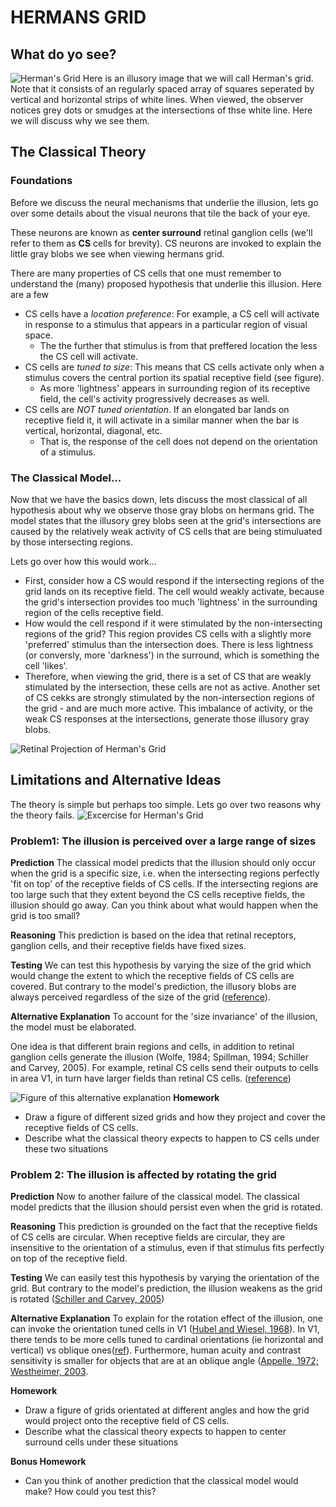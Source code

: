 # HERMANS GRID
## What do yo see?
![Herman's Grid](illASSETS/hermans_grid_illusion.png)
Here is an illusory image that we will call Herman's grid. Note that it consists of an regularly spaced array of squares seperated by vertical and horizontal strips of white lines. When viewed, the observer notices grey dots or smudges at the intersections of thse white line. Here we will discuss why we see them.

## The Classical Theory
### **Foundations**
Before we discuss the neural mechanisms that underlie the illusion, lets go over some details about the visual neurons that tile the back of your eye. 

These neurons are known as **center surround** retinal ganglion cells (we'll refer to them as **CS**  cells for brevity). CS neurons are invoked to explain the little gray blobs we see when viewing hermans grid. 

There are many properties of CS cells that one must remember to understand the (many) proposed hypothesis that underlie this illusion. Here are a few

- CS cells have a *location preference*: For example, a CS cell will activate in response to a stimulus that appears in a particular region of visual space. 
  - The the further that stimulus is from that preffered location the less the CS cell will activate.
- CS cells are *tuned to size*: This means that CS cells activate only when a stimulus covers the central portion its spatial receptive field (see figure).  
  - As more 'lightness' appears in surrounding region of its receptive field, the cell's activity progressively decreases as well.
- CS cells are *NOT tuned orientation*. If an elongated bar lands on receptive field it, it will activate in a similar manner when the bar is vertical, horizontal, diagonal, etc. 
    - That is, the response of the cell does not depend on the orientation of a stimulus.

### **The Classical Model**...
Now that we have the basics down, lets discuss the most classical of all hypothesis about why we observe those gray blobs on hermans grid. The model states that the illusory grey blobs seen at the grid's intersections are caused by the relatively weak activity of CS cells that are being stimuluated by those intersecting regions.  

Lets go over how this would work...
* First, consider how  a CS would respond if the intersecting regions of the grid lands on its receptive field. The cell would weakly activate, because the grid's intersection provides too much 'lightness' in the surrounding region of the cells receptive field. 
* How would the cell respond if it were stimulated by the non-intersecting regions of the grid? This region provides CS cells with a slightly more 'preferred' stimulus than the intersection does. There is less lightness (or conversly, more 'darkness') in the surround, which is something the cell 'likes'. 
* Therefore, when viewing the grid, there is a set of CS that are weakly stimulated by the intersection, these cells are not as active. Another set of CS cekks are strongly stimulated by the non-intersection regions of the grid - and are much more active. This imbalance of activity, or the weak CS responses at the intersections, generate those illusory gray blobs. 

![Retinal Projection of Herman's Grid](illASSETS/hermans_grid_retinal_projection_classic_theory_zoomIN.png)

## Limitations and Alternative Ideas
The theory is simple but perhaps too simple. Lets go over two reasons why the theory fails.
![Excercise for Herman's Grid](illASSETS/herman_grid_excercise_var_graph_results.png)

### Problem1: The illusion is perceived over a large range of sizes
**Prediction** 
The classical model predicts that the illusion should only occur when the grid is a specific size, i.e. when the intersecting regions perfectly 'fit on top' of the receptive fields of CS cells. If the intersecting regions are too large such that they extent beyond the CS cells receptive fields, the illusion should go away. Can you think about what would happen when the grid is too small?

**Reasoning**
This prediction is based on the idea that retinal receptors, ganglion cells, and their receptive fields have fixed sizes. 

**Testing**
We can test this hypothesis by varying the size of the grid which would change the extent to which the receptive fields of CS cells are covered. But contrary to the model's prediction, the illusory blobs are always perceived regardless of the size of the grid ([reference]()). 

**Alternative Explanation**
To account for the 'size invariance' of the illusion, the model must be elaborated.

One idea is that different brain regions and cells, in addition to retinal ganglion cells generate the illusion (Wolfe, 1984; Spillman, 1994; Schiller and Carvey, 2005). For example, retinal CS cells send their outputs to cells in area V1, in turn have larger  fields than retinal CS cells. ([reference]())
>
![Figure of this alternative explanation]()
**Homework**
* Draw a figure of different sized grids and how they  project and cover the receptive fields of CS cells.  
* Describe what the classical theory expects to happen to CS cells under these two situations

### Problem 2: The illusion is affected by rotating the grid 
**Prediction**
Now to another failure of the classical model. The classical model predicts that the illusion should persist even when the grid is rotated.

**Reasoning**
This prediction is grounded on the fact that the receptive fields of CS cells are circular. When receptive fields are circular, they are insensitive to the orientation of a stimulus, even if that stimulus fits perfectly on top of the receptive field.

**Testing**
We can easily test this hypothesis by varying the orientation of the grid. But contrary to the model's prediction, the illusion weakens as the grid is rotated ([Schiller and Carvey, 2005]())
 
**Alternative Explanation**
To explain for the rotation effect of the illusion, one can invoke the orientation tuned cells in V1 ([Hubel and Wiesel, 1968]()). In V1, there tends to be more cells tuned to cardinal orientations (ie horizontal and vertical) vs oblique ones([ref]()). Furthermore, human acuity and contrast sensitivity is smaller for objects that are at an oblique angle ([Appelle, 1972; Westheimer, 2003](). 

**Homework**
* Draw a figure of grids orientated at different angles and how the grid would project onto the receptive field of CS cells.
* Describe what the classical theory expects to happen to center surround cells under these situations

**Bonus Homework**
* Can you think of another prediction that the classical model would make? How could you test this?


